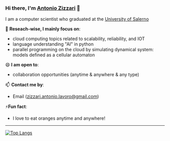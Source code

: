 ### Hi there, I'm [Antonio Zizzari](https://www.instagram.com/zizzariantonio/) 👋


I am a computer scientist who graduated at the [University of Salerno](https://www.unisa.it/)


🔭 **Reseach-wise, I mainly focus on**:

- cloud computing topics related to scalability, reliability, and IOT
- language understanding "AI" in python
- parallel programming on the cloud by simulating dynamical system: models defined as a cellular automaton

😄 **I am open to**:

- collaboration opportunities (anytime & anywhere & any type)

📫 **Contact me by**:
- Email (zizzari.antonio.lavoro@gmail.com)

⚡**Fun fact**:
 - I love to eat oranges anytime and anywhere!

----

[![Top Langs](https://github-readme-stats.vercel.app/api/top-langs/?username=Antonio-Zizzari&theme=material-palenight&hide=Jupyter&layout=compact)](https://github.com/anuraghazra/github-readme-stats)
